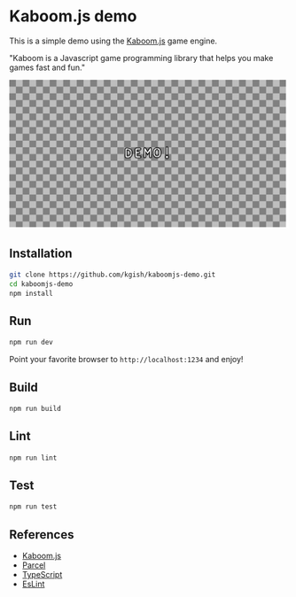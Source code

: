 # Kaboom.js demo

This is a simple demo using the [Kaboom.js](https://kaboomjs.com/) game engine.

"Kaboom is a Javascript game programming library that helps you make games fast and fun."

![](images/screenshot.png)

## Installation

```bash
git clone https://github.com/kgish/kaboomjs-demo.git
cd kaboomjs-demo
npm install
```

## Run

```bash
npm run dev
```

Point your favorite browser to `http://localhost:1234` and enjoy!

## Build

```bash
npm run build
```

## Lint

```bash
npm run lint
```

## Test

```bash
npm run test
```

## References

* [Kaboom.js](https://kaboomjs.com)
* [Parcel](https://parceljs.org)
* [TypeScript](https://www.typescriptlang.org)
* [EsLint](https://eslint.org)
